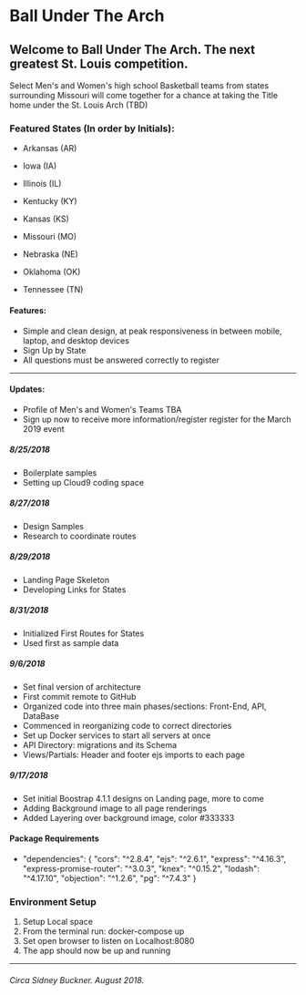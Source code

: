 # Ball Under The Arch
## Welcome to Ball Under The Arch. The next greatest St. Louis competition.
Select Men's and Women's high school Basketball teams from states surrounding Missouri
will come together for a chance at taking the Title home under the St. Louis Arch (TBD)

### Featured States (In order by Initials):

+ Arkansas (AR)
+ Iowa (IA)
+ Illinois (IL)

+ Kentucky (KY)
+ Kansas (KS)
+ Missouri (MO)

+ Nebraska (NE)
+ Oklahoma (OK)
+ Tennessee (TN)

#### Features:

+ Simple and clean design, at peak responsiveness in between mobile, laptop, and desktop devices
+ Sign Up by State
+ All questions must be answered correctly to register

---

#### Updates:
+ Profile of Men's and Women's Teams TBA
+ Sign up now to receive more information/register register for the March 2019 event

##### 8/25/2018
+ Boilerplate samples
+ Setting up Cloud9 coding space
##### 8/27/2018
+ Design Samples
+ Research to coordinate routes
##### 8/29/2018
+ Landing Page Skeleton
+ Developing Links for States
##### 8/31/2018
+ Initialized First Routes for States
+ Used first as sample data
##### 9/6/2018
+ Set final version of architecture
+ First commit remote to GitHub
+ Organized code into three main phases/sections: Front-End, API, DataBase
+ Commenced in reorganizing code to correct directories
+ Set up Docker services to start all servers at once
+ API Directory: migrations and its Schema
+ Views/Partials: Header and footer ejs imports to each page
##### 9/17/2018
+ Set initial Boostrap 4.1.1 designs on Landing page, more to come
+ Adding Background image to all page renderings
+ Added Layering over background image, color #333333

#### Package Requirements
+ "dependencies": {
  "cors": "^2.8.4",
  "ejs": "^2.6.1",
  "express": "^4.16.3",
  "express-promise-router": "^3.0.3",
  "knex": "^0.15.2",
  "lodash": "^4.17.10",
  "objection": "^1.2.6",
  "pg": "^7.4.3"
}

### Environment Setup
1. Setup Local space
2. From the terminal run: docker-compose up
3. Set open browser to listen on Localhost:8080
7. The app should now be up and running

<!-- ##### Initial Navigation - Dated 9/3/2018 Live preview available exclusively on cloud9
+ https://ball-under-the-arch-sbuckner.c9users.io/ - to see landing page in live preview
+ https://ball-under-the-arch-sbuckner.c9users.io/states - to see live preview list of states from sample data -->






---
###### Circa Sidney Buckner. August 2018.
